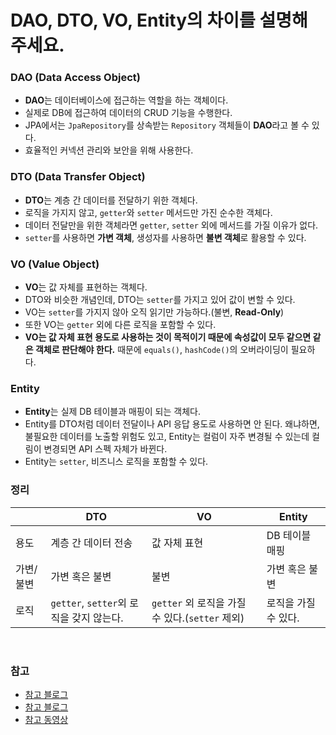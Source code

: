# DAO, DTO, VO, Entity의 차이를 설명해 주세요.

### DAO (Data Access Object)

- **DAO**는 데이터베이스에 접근하는 역할을 하는 객체이다.
- 실제로 DB에 접근하여 데이터의 CRUD 기능을 수행한다.
- JPA에서는 `JpaRepository`를 상속받는 `Repository` 객체들이 **DAO**라고 볼 수 있다.
- 효율적인 커넥션 관리와 보안을 위해 사용한다.

### DTO (Data Transfer Object)

- **DTO**는 계층 간 데이터를 전달하기 위한 객체다.
- 로직을 가지지 않고, `getter`와 `setter` 메서드만 가진 순수한 객체다.
- 데이터 전달만을 위한 객체라면 `getter`, `setter` 외에 메서드를 가질 이유가 없다.
- `setter`를 사용하면 **가변 객체**, 생성자를 사용하면 **불변 객체**로 활용할 수 있다.

### VO (Value Object)

- **VO**는 값 자체를 표현하는 객체다.
- DTO와 비슷한 개념인데, DTO는 `setter`를 가지고 있어 값이 변할 수 있다.
- VO는 `setter`를 가지지 않아 오직 읽기만 가능하다.(불변, **Read-Only**)
- 또한 VO는 `getter` 외에 다른 로직을 포함할 수 있다.
- **VO는 값 자체 표현 용도로 사용하는 것이 목적이기 때문에 속성값이 모두 같으면 같은 객체로 판단해야 한다.** 때문에 `equals()`, `hashCode()`의 오버라이딩이 필요하다.

### Entity

- **Entity**는 실제 DB 테이블과 매핑이 되는 객체다.
- Entity를 DTO처럼 데이터 전달이나 API 응답 용도로 사용하면 안 된다. 왜냐하면, 불필요한 데이터를 노출할 위험도 있고, Entity는 컬럼이 자주 변경될 수 있는데
    컬림이 변경되면 API 스펙 자체가 바뀐다.
- Entity는 `setter`, 비즈니스 로직을 포함할 수 있다.

### 정리

|       | DTO                             | VO                                   | Entity       |
|-------|---------------------------------|--------------------------------------|--------------|
| 용도    | 계층 간 데이터 전송                     | 값 자체 표현                              | DB 테이블 매핑    |
| 가변/불변 | 가변 혹은 불변                        | 불변                                   | 가변 혹은 불변     |
| 로직    | `getter`, `setter`외 로직을 갖지 않는다. | `getter` 외 로직을 가질 수 있다.(`setter` 제외) | 로직을 가질 수 있다. |


<br>

### 참고
- [참고 블로그](https://today-retrospect.tistory.com/142#%7C%20Entity-1)
- [참고 블로그](https://hstory0208.tistory.com/entry/Spring-DAO-DTO-VO%EB%9E%80-%EA%B0%81%EA%B0%81%EC%9D%98-%EA%B0%9C%EB%85%90%EC%97%90-%EB%8C%80%ED%95%B4-%EC%95%8C%EC%95%84%EB%B3%B4%EC%9E%90)
- [참고 동영상](https://www.youtube.com/watch?v=z5fUkck_RZM)
